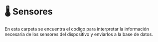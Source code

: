 # 🌡️ Sensores
En esta carpeta se encuentra el codigo para interpretar la información necesaria de los sensores del dispositivo y enviarlos a la base de datos.